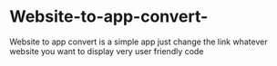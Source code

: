# Website-to-app-convert-
Website to app convert is a simple app just change the link whatever website you want to display very user friendly code

